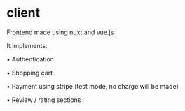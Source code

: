 # client

Frontend made using nuxt and vue.js

It implements:

• Authentication

• Shopping cart

• Payment using stripe (test mode, no charge will be made)

• Review / rating sections